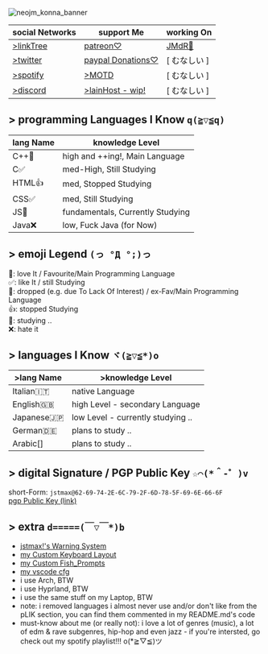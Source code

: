 ![neojm_konna_banner](https://github.com/user-attachments/assets/651357f5-ed85-4e07-ae0e-eec74d5f1081)

|social Networks|support Me|working On|
|-|-|-|
|[>linkTree](https://bit.ly/mx_info)|[patreon♡](https://patreon.com/jstmax)|[JMdR🚩](https://github.com/jstmaxlol/jmdr)|
|[>twitter](https://twitter.com/maxwasntaken)|[paypal Donations♡](https://bit.ly/mx_donate)|[ むなしい ]|
|[>spotify](https://bit.ly/mx_sptfy)|[>MOTD](https://jstmaxlol.github.io/motd/)|[ むなしい ]|
|[>discord](https://discord.com/users/714471585221836870)|[>lainHost - wip!](https://lainhost.ct.ws)|[ むなしい ]|

## > programming Languages I Know ` q(≧▽≦q) `
|lang Name|knowledge Level|
|-|-|
|C++💟|high and ++ing!, Main Language|
|C✅|med-High, Still Studying|
|HTML👍|med, Stopped Studying|
|CSS✅|med, Still Studying|
|JS📑|fundamentals, Currently Studying|
|Java❌|low, Fuck Java (for Now)|

<!-- :: languages i almost never use and/or i don't really like
|C#🌠|Medium-high, Stopped studying, for now🌠|
|JavaScript🌠|Medium, dropped but sporadically learn new stuff🌠|
|Go👍|Medium, stopped studying👍|
-->

## > emoji Legend ` (っ °Д °;)っ `
💟: love It / Favourite/Main Programming Language \
✅: like It / still Studying \
🌠: dropped (e.g. due To Lack Of Interest) / ex-Fav/Main Programming Language \
👍: stopped Studying \
📑: studying .. \
❌: hate it
<!-- 😶‍🌫️: i Created It.. -->

## > languages I Know ` ヾ(≧▽≦*)o `
|>lang Name|>knowledge Level|
|-|-|
|Italian🇮🇹|native Language|
|English🇬🇧|high Level - secondary Language|
|Japanese🇯🇵|low Level - currently studying ..|
|German🇩🇪|plans to study ..|
|Arabic[]|plans to study ..|

## > digital Signature / PGP Public Key ` ☆⌒(*＾-゜)v `
short-Form: ``jstmax@62-69-74-2E-6C-79-2F-6D-78-5F-69-6E-66-6F`` \
[pgp Public Key (link)](https://raw.githubusercontent.com/jstmaxlol/jstmaxlol/main/jmPGP%20-%20pub.asc)

## > extra ` d=====(￣▽￣*)b `
* [jstmax!'s Warning System](https://github.com/jstmaxlol/jstmaxlol/blob/main/jstmax!'s%20%5Bwarning%5D%20system.md)
* [my Custom Keyboard Layout](https://raw.githubusercontent.com/jstmaxlol/jstmaxlol/refs/heads/main/jM!'s%20CkL2.ahk)
* [my Custom Fish_Prompts](https://github.com/jstmaxlol/jstmaxlol/raw/main/jstmax_fish_prompts.fish)
* [my vscode cfg](https://github.com/jstmaxlol/jstmaxlol/raw/main/jm_cz2ex.code-profile)
* i use Arch, BTW
* i use Hyprland, BTW
* i use the same stuff on my Laptop, BTW
* note: i removed languages i almost never use and/or don't like from the pLIK section, you can find them commented in my README.md's code
* must-know about me (or really not): i love a lot of genres (music), a lot of edm & rave subgenres, hip-hop and even jazz - if you're intersted, go check out my spotify playlist!!! o(*≧▽≦)ツ
